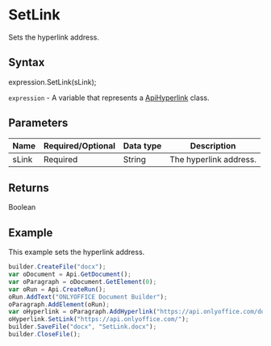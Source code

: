 # SetLink

Sets the hyperlink address.

## Syntax

expression.SetLink(sLink);

`expression` - A variable that represents a [ApiHyperlink](../ApiHyperlink.md) class.

## Parameters

| **Name** | **Required/Optional** | **Data type** | **Description** |
| ------------- | ------------- | ------------- | ------------- |
| sLink | Required | String | The hyperlink address. |

## Returns

Boolean

## Example

This example sets the hyperlink address.

```javascript
builder.CreateFile("docx");
var oDocument = Api.GetDocument();
var oParagraph = oDocument.GetElement(0);
var oRun = Api.CreateRun();
oRun.AddText("ONLYOFFICE Document Builder");
oParagraph.AddElement(oRun);
var oHyperlink = oParagraph.AddHyperlink("https://api.onlyoffice.com/docbuilder/basic");
oHyperlink.SetLink("https://api.onlyoffice.com/");
builder.SaveFile("docx", "SetLink.docx");
builder.CloseFile();
```